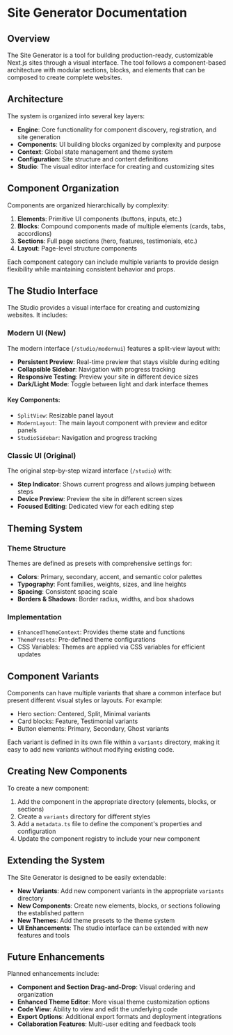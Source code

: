 # Site Generator Documentation

## Overview

The Site Generator is a tool for building production-ready, customizable Next.js sites through a visual interface. The tool follows a component-based architecture with modular sections, blocks, and elements that can be composed to create complete websites.

## Architecture

The system is organized into several key layers:

- **Engine**: Core functionality for component discovery, registration, and site generation
- **Components**: UI building blocks organized by complexity and purpose
- **Context**: Global state management and theme system
- **Configuration**: Site structure and content definitions
- **Studio**: The visual editor interface for creating and customizing sites

## Component Organization

Components are organized hierarchically by complexity:

1. **Elements**: Primitive UI components (buttons, inputs, etc.)
2. **Blocks**: Compound components made of multiple elements (cards, tabs, accordions)
3. **Sections**: Full page sections (hero, features, testimonials, etc.)
4. **Layout**: Page-level structure components

Each component category can include multiple variants to provide design flexibility while maintaining consistent behavior and props.

## The Studio Interface

The Studio provides a visual interface for creating and customizing websites. It includes:

### Modern UI (New)

The modern interface (`/studio/modernui`) features a split-view layout with:

- **Persistent Preview**: Real-time preview that stays visible during editing
- **Collapsible Sidebar**: Navigation with progress tracking
- **Responsive Testing**: Preview your site in different device sizes
- **Dark/Light Mode**: Toggle between light and dark interface themes

#### Key Components:

- `SplitView`: Resizable panel layout
- `ModernLayout`: The main layout component with preview and editor panels
- `StudioSidebar`: Navigation and progress tracking

### Classic UI (Original)

The original step-by-step wizard interface (`/studio`) with:

- **Step Indicator**: Shows current progress and allows jumping between steps
- **Device Preview**: Preview the site in different screen sizes
- **Focused Editing**: Dedicated view for each editing step

## Theming System

### Theme Structure

Themes are defined as presets with comprehensive settings for:

- **Colors**: Primary, secondary, accent, and semantic color palettes
- **Typography**: Font families, weights, sizes, and line heights
- **Spacing**: Consistent spacing scale
- **Borders & Shadows**: Border radius, widths, and box shadows

### Implementation

- `EnhancedThemeContext`: Provides theme state and functions
- `ThemePresets`: Pre-defined theme configurations
- CSS Variables: Themes are applied via CSS variables for efficient updates

## Component Variants

Components can have multiple variants that share a common interface but present different visual styles or layouts. For example:

- Hero section: Centered, Split, Minimal variants
- Card blocks: Feature, Testimonial variants
- Button elements: Primary, Secondary, Ghost variants

Each variant is defined in its own file within a `variants` directory, making it easy to add new variants without modifying existing code.

## Creating New Components

To create a new component:

1. Add the component in the appropriate directory (elements, blocks, or sections)
2. Create a `variants` directory for different styles
3. Add a `metadata.ts` file to define the component's properties and configuration
4. Update the component registry to include your new component

## Extending the System

The Site Generator is designed to be easily extendable:

- **New Variants**: Add new component variants in the appropriate `variants` directory
- **New Components**: Create new elements, blocks, or sections following the established pattern
- **New Themes**: Add theme presets to the theme system
- **UI Enhancements**: The studio interface can be extended with new features and tools

## Future Enhancements

Planned enhancements include:

- **Component and Section Drag-and-Drop**: Visual ordering and organization
- **Enhanced Theme Editor**: More visual theme customization options
- **Code View**: Ability to view and edit the underlying code
- **Export Options**: Additional export formats and deployment integrations
- **Collaboration Features**: Multi-user editing and feedback tools
